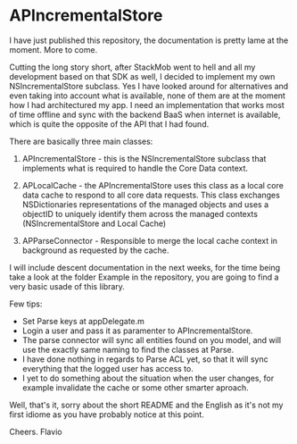 APIncrementalStore
==================

I have just published this repository, the documentation is pretty lame at the moment. More to come.

Cutting the long story short, after StackMob went to hell and all my development based on that SDK as well, I decided to implement my own NSIncrementalStore subclass.
Yes I have looked around for alternatives and even taking into account what is available, none of them are at the moment how I had architectured my app.
I need an implementation that works most of time offline and sync with the backend BaaS when internet is available, which is quite the opposite of the API that I had found.

There are basically three main classes:

1) APIncrementalStore - this is the NSIncrementalStore subclass that implements what is required to handle the Core Data context.

2) APLocalCache - the APIncrementalStore uses this class as a local core data cache to respond to all core data requests. This class exchanges NSDictionaries representations of the managed objects and uses a objectID to uniquely identify them across the managed contexts (NSIncrementalStore and Local Cache)

3) APParseConnector - Responsible to merge the local cache context in background as requested by the cache.

I will include descent documentation in the next weeks, for the time being take a look at the folder Example in the repository, you are going to find a very basic usade of this library.

Few tips:
- Set Parse keys at appDelegate.m
- Login a user and pass it as paramenter to APIncrementalStore.
- The parse connector will sync all entities found on you model, and will use the exactly same naming to find the classes at Parse.
- I have done nothing in regards to Parse ACL yet, so that it will sync everything that the logged user has access to.
- I yet to do something about the situation when the user changes, for example invalidate the cache or some other smarter aproach.

Well, that's it, sorry about the short README and the English as it's not my first idiome as you have probably notice at this point.

Cheers. Flavio


